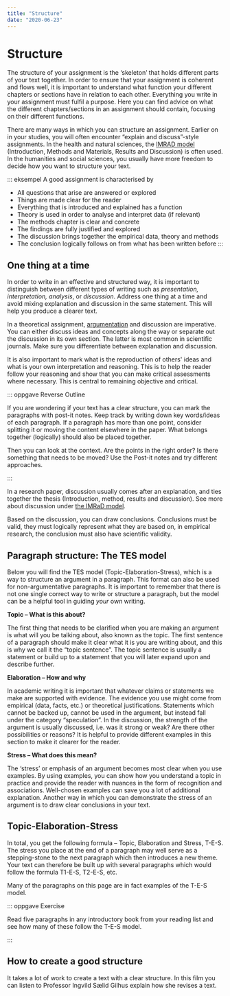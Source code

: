 ```yaml
---
title: "Structure"
date: "2020-06-23"
---
```


# Structure 

The structure of your assignment is the ‘skeleton’ that holds different parts of your text together. In order to ensure that your assignment is coherent and flows well, it is important to understand what function your different chapters or sections have in relation to each other. Everything you write in your assignment must fulfil a purpose. Here you can find advice on what the different chapters/sections in an assignment should contain, focusing on their different functions. 

There are many ways in which you can structure an assignment. Earlier on in your studies, you will often encounter “explain and discuss”-style assignments. In the health and natural sciences, the [IMRAD model](/en/writing/the-imrad-format.html#introduction) (Introduction, Methods and Materials, Results and Discussion) is often used. In the humanities and social sciences, you usually have more freedom to decide how you want to structure your text. 

::: eksempel A good assignment is characterised by

* All questions that arise are answered or explored 
* Things are made clear for the reader 
* Everything that is introduced and explained has a function 
* Theory is used in order to analyse and interpret data (if relevant) 
* The methods chapter is clear and concrete 
* The findings are fully justified and explored 
* The discussion brings together the empirical data, theory and methods 
* The conclusion logically follows on from what has been written before 
:::

 

## One thing at a time 

In order to write in an effective and structured way, it is important to distinguish between different types of writing such as _presentation, interpretation, analysis_, or _discussion_. Address one thing at a time and avoid mixing explanation and discussion in the same statement. This will help you produce a clearer text. 

In a theoretical assignment, [argumentation](/en/writing/argue-explain-discuss.html) and discussion are imperative. You can either discuss ideas and concepts along the way or separate out the discussion in its own section. The latter is most common in scientific journals. Make sure you differentiate between explanation and discussion. 

It is also important to mark what is the reproduction of others' ideas and what is your own interpretation and reasoning. This is to help the reader follow your reasoning and show that you can make critical assessments where necessary.  This is central to remaining objective and critical.  

::: oppgave Reverse Outline 

If you are wondering if your text has a clear structure, you can mark the paragraphs with post-it notes. Keep track by writing down key words/ideas of each paragraph. If a paragraph has more than one point, consider splitting it or moving the content elsewhere in the paper. What belongs together (logically) should also be placed together. 

Then you can look at the context. Are the points in the right order? Is there something that needs to be moved? Use the Post-it notes and try different approaches. 

:::

In a research paper, discussion usually comes after an explanation, and ties together the thesis (Introduction, method, results and discussion). See more about discussion under [the IMRaD model](/en/writing/the-imrad-format.html). 

Based on the discussion, you can draw conclusions. Conclusions must be valid, they must logically represent what they are based on, in empirical research, the conclusion must also have scientific validity.  

## Paragraph structure: The TES model 

Below you will find the TES model (Topic-Elaboration-Stress), which is a way to structure an argument in a paragraph.  This format can also be used for non-argumentative paragraphs.  It is important to remember that there is not one single correct way to write or structure a paragraph, but the model can be a helpful tool in guiding _your_ own writing.   

**Topic – What is this about?**

The first thing that needs to be clarified when you are making an argument is what will you be talking about, also known as the topic.  The first sentence of a paragraph should make it clear what it is you are writing about, and this is why we call it the “topic sentence”. The topic sentence is usually a statement or build up to a statement that you will later expand upon and describe further.   

**Elaboration – How and why** 

In academic writing it is important that whatever claims or statements we make are supported with evidence.  The evidence you use might come from empirical (data, facts, etc.) or theoretical justifications.  Statements which cannot be backed up, cannot be used in the argument, but instead fall under the category “speculation”. In the discussion, the strength of the argument is usually discussed, i.e. was it strong or weak?  Are there other possibilities or reasons?  It is helpful to provide different examples in this section to make it clearer for the reader. 

**Stress – What does this mean?**

The ‘stress’ or emphasis of an argument becomes most clear when you use examples. By using examples, you can show how you understand a topic in practice and provide the reader with nuances in the form of recognition and associations. Well-chosen examples can save you a lot of additional explanation. Another way in which you can demonstrate the stress of an argument is to draw clear conclusions in your text. 

 

## Topic-Elaboration-Stress 

In total, you get the following formula – Topic, Elaboration and Stress, T-E-S. The stress you place at the end of a paragraph may well serve as a stepping-stone to the next paragraph which then introduces a new theme. Your text can therefore be built up with several paragraphs which would follow the formula T1-E-S, T2-E-S, etc.  

Many of the paragraphs on this page are in fact examples of the T-E-S model.  

::: oppgave Exercise 

Read five paragraphs in any introductory book from your reading list and see how many of these follow the T-E-S model. 

:::

## How to create a good structure 

It takes a lot of work to create a text with a clear structure. In this film you can listen to Professor Ingvild Sælid Gilhus explain how she revises a text. 
